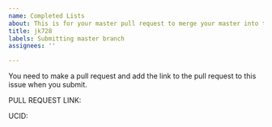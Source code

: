 ```yaml
---
name: Completed Lists
about: This is for your master pull request to merge your master into this repo.
title: jk728
labels: Submitting master branch
assignees: ''

---
```


You need to make a pull request and add the link to the pull request to this issue when you submit.  

PULL REQUEST LINK:

UCID:
